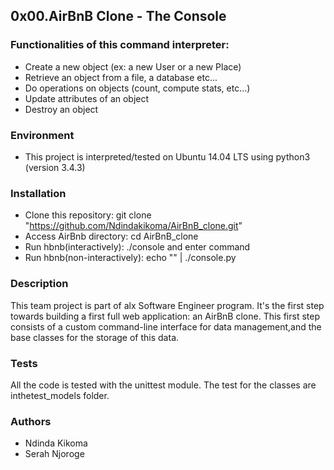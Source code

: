 ## 0x00.AirBnB Clone - The Console

### Functionalities of this command interpreter:
- Create a new object (ex: a new User or a new Place)
- Retrieve an object from a file, a database etc...
- Do operations on objects (count, compute stats, etc...)
- Update attributes of an object
- Destroy an object

### Environment
- This project is interpreted/tested on Ubuntu 14.04 LTS using python3 (version 3.4.3)

### Installation
- Clone this repository: git clone "https://github.com/Ndindakikoma/AirBnB_clone.git"
- Access AirBnb directory: cd AirBnB_clone
- Run hbnb(interactively): ./console and enter command
- Run hbnb(non-interactively): echo "" | ./console.py

### Description
This team project is part of alx Software Engineer program. It's the first step towards building a first full web application: an AirBnB clone. This first step consists of a custom command-line interface for data management,and the base classes for the storage of this data.

### Tests
All the code is tested with the unittest module. The test for the classes are inthetest_models folder.

### Authors
- Ndinda Kikoma
- Serah Njoroge
